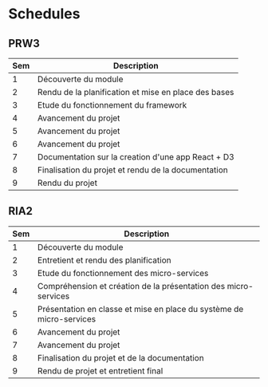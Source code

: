 # Schedules

## PRW3

| Sem | Description                                          |
| --- | ---------------------------------------------------- |
| 1   | Découverte du module                                 |
| 2   | Rendu de la planification et mise en place des bases |
| 3   | Etude du fonctionnement du framework                 |
| 4   | Avancement du projet                                 |
| 5   | Avancement du projet                                 |
| 6   | Avancement du projet                                 |
| 7   | Documentation sur la creation d'une app React + D3   |
| 8   | Finalisation du projet et rendu de la documentation  |
| 9   | Rendu du projet                                      |

## RIA2

| Sem | Description                                                          |
| --- | -------------------------------------------------------------------- |
| 1   | Découverte du module                                                 |
| 2   | Entretient et rendu des planification                                |
| 3   | Etude du fonctionnement des micro-services                           |
| 4   | Compréhension et création de la présentation des micro-services      |
| 5   | Présentation en classe et mise en place du système de micro-services |
| 6   | Avancement du projet                                                 |
| 7   | Avancement du projet                                                 |
| 8   | Finalisation du projet et de la documentation                        |
| 9   | Rendu de projet et entretient final                                  |
